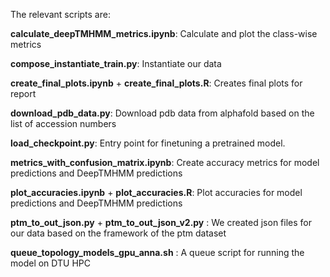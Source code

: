 The relevant scripts are: 

**calculate_deepTMHMM_metrics.ipynb**: Calculate and plot the class-wise metrics

**compose_instantiate_train.py**: Instantiate our data 

**create_final_plots.ipynb** + **create_final_plots.R**: Creates final plots for report

**download_pdb_data.py**: Download pdb data from alphafold based on the list of accession numbers 

**load_checkpoint.py**: Entry point for finetuning a pretrained model.

**metrics_with_confusion_matrix.ipynb**: Create accuracy metrics for model predictions and DeepTMHMM predictions

**plot_accuracies.ipynb** + **plot_accuracies.R**: Plot accuracies for model predictions and DeepTMHMM predictions

**ptm_to_out_json.py** + **ptm_to_out_json_v2.py** : We created json files for our data based on the framework of the ptm dataset

**queue_topology_models_gpu_anna.sh** : A queue script for running the model on DTU HPC



